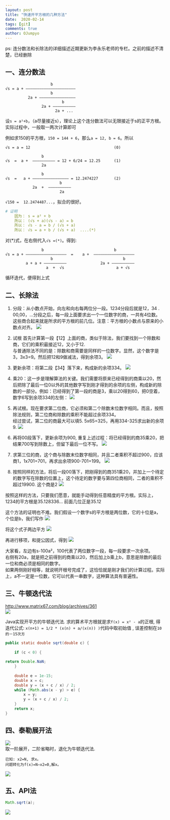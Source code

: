 ```yaml
--- 
layout: post
title: "快速开平方根的几种方法"
date:  2020-02-14
tags: [git]
comments: true
author: OJumpyo
---
```


ps: 连分数法和长除法的详细描述近期更新为李永乐老师的专栏。之前的描述不清楚，已经删除

## 一、连分数法
~~~
                    b
√s = a + ——————————————————————
                    b          
          2a + ————————————————
                         b
                2a + ——————————
                      2a + ...
~~~
设`s = a²+b`，（a尽量接近s），理论上这个连分数法可以无限接近于s的正平方根。实际过程中，一般取一两次计算即可  

例如求150的平方根，`150 = 144 + 6`，那么`a = 12, b = 6`。所以  
~~~
√s = a = 12                                     (0)

                b
√s  =  a +  —————————— = 12 + 6/24 = 12.25      (1)
                2a

                b
√s  =   a + ———————————————— = 12.2474227       (2)
                        b
            2a  +  ——————————
                        2a
~~~
`√150 =  12.2474487...`，拟合的很好。  
~~~yml
# 证明
    因为： s = a² + b
    所以： (√s + a)(√s - a) = b
    所以： √s - a = b / (√s + a)
    所以： √s = a + b / (√s + a)  ....(*)
~~~
对(*)式，在右侧代入`√s =(*)`。得到:
~~~
                b                               b
√s = a + ——————————————————  =    a +  ——————————————————
                    b                               b
         a + a + ——————————               2a + ——————————
                  a  +  √s                       a + √s
~~~ 
循环迭代，便得到上式

## 二、长除法
1. 分段：从小数点开始，向左和向右每两位分一段。1234分段后就是12，34 . 00,00，…分段之后，每一段上面要求出一个一位数字的商，一共有4位数。  
这些商合起来就是所求的平方根的前几位。注意：平方根的小数点与原来的小数点对齐。
![](https://github.com/OJumpyo/OJumpyo.github.io/raw/master/images/2020-02-14-methods_to_sqrt_number/changchufa-1.webp)  

2. 试根 首先计算第一段【12】上面的商，类似于除法，我们要找到一个除数和商，它们的乘积最接近12，又小于12.   
与普通除法不同的是：除数和商需要是同样的一位数字。显然，这个数字是3，3x3=9。然后把12和9做减法，得到余项3。
![](https://github.com/OJumpyo/OJumpyo.github.io/raw/master/images/2020-02-14-methods_to_sqrt_number/changchufa-2.webp)  

3. 更新余项：将第二段【34】落下来，构成新的余项334。
![](https://github.com/OJumpyo/OJumpyo.github.io/raw/master/images/2020-02-14-methods_to_sqrt_number/changchufa-3.webp)  

4. 乘20：这一步是理解算法的关键。我们需要将原来已经得到的商乘以20，然后把除了最后一位0以外的其他数字写到刚才得到的余项的左侧，构成新的除数的一部分。例如：已经得到了第一段的商是3，乘以20得到60，把0空着，数字6写到余项334的左侧：
![](https://github.com/OJumpyo/OJumpyo.github.io/raw/master/images/2020-02-14-methods_to_sqrt_number/changchufa-4.webp)  

5. 再试根。现在要求第二位商，它必须和第二个除数末位数字相同。而且，按照除法规则，第二位商和除数的乘积不能超过余项334。  
经过尝试，第二位的商最大可以填5. 5x65=325，再用334-325求出新的余项9.
![](https://github.com/OJumpyo/OJumpyo.github.io/raw/master/images/2020-02-14-methods_to_sqrt_number/changchufa-5.webp)  


6. 再将00段落下，更新余项为900, 重复上述过程：将已经得到的商35乘20，把结果700写到除数上，但留下最后一位不写。
![](https://github.com/OJumpyo/OJumpyo.github.io/raw/master/images/2020-02-14-methods_to_sqrt_number/changchufa-6.webp)  


7. 求第三位的商，这个商与除数末位数字相同，并且二者乘积不超过900，应该商1，1x701=701，再求出余项900-701=199。
![](https://github.com/OJumpyo/OJumpyo.github.io/raw/master/images/2020-02-14-methods_to_sqrt_number/changchufa-7.webp)  


8. 按照同样的方法，将后一段00落下，把刚得到的商351乘20，并加上一个待定的数字写在除数的位置上，这个待定的数字要与第四位商相同，二者的乘积不超过19900. 这个商是2
![](https://github.com/OJumpyo/OJumpyo.github.io/raw/master/images/2020-02-14-methods_to_sqrt_number/changchufa-8.webp)  

按照这样的方法，只要我们愿意，就能手动得到任意精度的平方根。实际上，1234的平方根是35.128336… 前面几位正是35.12

这个方法的证明也不难。我们假设一个数字s的平方根是两位数，它的十位是a，个位是b，我们写作
![](https://github.com/OJumpyo/OJumpyo.github.io/raw/master/images/2020-02-14-methods_to_sqrt_number/changchufa-9.webp)  

将这个式子两边平方
![](https://github.com/OJumpyo/OJumpyo.github.io/raw/master/images/2020-02-14-methods_to_sqrt_number/changchufa-10.webp)  

再进行移项，和提公因式，得到
![](https://github.com/OJumpyo/OJumpyo.github.io/raw/master/images/2020-02-14-methods_to_sqrt_number/changchufa-11.webp)  

大家看，左边有s-100a²，100代表了两位数字一段，每一段要求一次余项。  
右侧有20a，就是把之前得到的商乘以20，然后加上b乘上b，意思是除数的最后一位和商必须是相同的数字。  
如果两侧刚好相等，就说明开根号完成了，这恰恰就是刚才我们的计算过程。实际上，a不一定是一位数，它可以代表一串数字，这种算法具有普遍性。


## 三、牛顿迭代法
<http://www.matrix67.com/blog/archives/361>  
![](https://github.com/OJumpyo/OJumpyo.github.io/raw/master/images/2020-02-14-methods_to_sqrt_number/newton-1.png)  

Java实现开平方的牛顿迭代法. 求的算术平方根就是求`f(x) = x² - a`的正根, 得迭代公式: `x(n+1) = 1/2 * (x(n) + a/(x(n)) )`代码中取初始值 , 误差控制在`10的－15次方`
~~~java
public static double sqrt(double c) {
 
    if (c < 0) {
 
return Double.NaN;
    }
     
    double e = 1e-15;
    double x = c;
    double y = (x + c / x) / 2;
    while (Math.abs(x - y) > e) {
        x = y;
        y = (x + c / x) / 2;
    }
    return x;
}
~~~
## 四、泰勒展开法
 
![](https://github.com/OJumpyo/OJumpyo.github.io/raw/master/images/2020-02-14-methods_to_sqrt_number/taylor-1.jpg)  
取一阶展开，二阶省略时，退化为牛顿迭代法.  

~~~
已知: x2=N, 求x。
问题转化为f(x)=N−x2=0,解x。
~~~

![](https://github.com/OJumpyo/OJumpyo.github.io/raw/master/images/2020-02-14-methods_to_sqrt_number/taylor-2.png)  


## 五、API法
~~~java
Math.sqrt(a);
~~~
![](https://github.com/OJumpyo/OJumpyo.github.io/raw/master/images/2020-02-14-methods_to_sqrt_number/emoji.jfif)  

